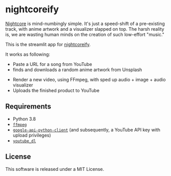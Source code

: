 # nightcoreify

[Nightcore](https://en.wikipedia.org/wiki/Nightcore) is mind-numbingly simple. It's just a speed-shift of a pre-existing track, with anime artwork and a visualizer slapped on top. The harsh reality is, we are wasting human minds on the creation of such low-effort "music."

This is the streamlit app for [nightcoreify](https://github.com/thomashuss/nightcoreify).

It works as following:
- Paste a URL for a song from YouTube
- finds and downloads a random anime artwork from Unsplash
<!-- - finds and downloads a random anime artwork from Reddit - I broke tradition and went with Reddit rather than Pixiv because their API is so much friendlier. -->
- Render a new video, using FFmpeg, with sped up audio + image + audio visualizer
- Uploads the finished product to YouTube

<!-- I currently have this script running in an [AWS Lambda](https://aws.amazon.com/lambda/) function, scheduled with an [EventBridge (https://aws.amazon.com/eventbridge/) rule, and uploading [here](https://youtube.com/c/nightcoreify) every 6 hours. It's deployed on top of [this Lambda layer for FFmpeg](https://github.com/serverlesspub/ffmpeg-aws-lambda-layer).… -->



## Requirements
- Python 3.8
- [`ffmpeg`](https://ffmpeg.org)
- [`google-api-python-client`](https://github.com/googleapis/google-api-python-client) (and subsequently, a YouTube API key with upload privileges)
- [`youtube_dl`](https://github.com/ytdl-org/youtube-dl)


## License

This software is released under a MIT License.
